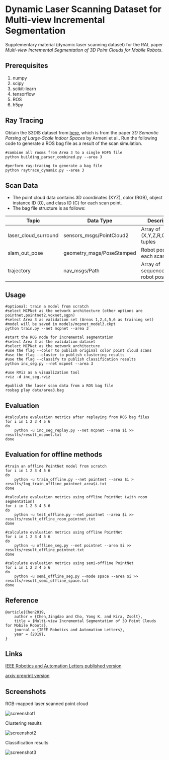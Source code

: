 Dynamic Laser Scanning Dataset for Multi-view Incremental Segmentation
========

Supplementary material (dynamic laser scanning dataset) for the RAL paper
*Multi-view Incremental Segmentation of 3D Point Clouds for Mobile Robots*.

Prerequisites
-----
1. numpy
2. scipy
3. scikit-learn
4. tensorflow
5. ROS
6. h5py

Ray Tracing
-----

Obtain the S3DIS dataset from [here](http://buildingparser.stanford.edu/dataset.html),
which is from the paper *3D Semantic Parsing of Large-Scale Indoor Spaces* by Armeni et al..
Run the following code to generate a ROS bag file as a result of the scan simulation.

	#combine all rooms from Area 3 to a single HDF5 file
	python building_parser_combined.py --area 3

	#perform ray-tracing to generate a bag file
	python raytrace_dynamic.py --area 3


Scan Data
-----

- The point cloud data contains 3D coordinates (XYZ), color (RGB), object instance ID (O), and class ID (C) for each scan point.
- The bag file structure is as follows:

Topic | Data Type | Description
--- | --- | ---
laser_cloud_surround | sensors_msgs/PointCloud2 | Array of (X,Y,Z,R,G,B,O,C) tuples
slam_out_pose | geometry_msgs/PoseStamped | Robot pose at each scan point
trajectory | nav_msgs/Path | Array of sequences of robot poses

Usage
------

	#optional: train a model from scratch
	#select MCPNet as the network architecture (other options are pointnet,pointnet2,voxnet,sgpn)
	#select Area 3 as validation set (Areas 1,2,4,5,6 as training set)
	#model will be saved in models/mcpnet_model3.ckpt
	python train.py --net mcpnet --area 3

	#start the ROS node for incremental segmentation
	#select Area 3 as the validation dataset
	#select MCPNet as the network architecture
	#use the flag --color to publish original color point cloud scans
	#use the flag --cluster to publish clustering results
	#use the flag --classify to publish classification results
	python inc_seg.py --net mcpnet --area 3
	
	#use RViz as a visualization tool
	rviz -d inc_seg.rviz
	
	#publish the laser scan data from a ROS bag file
	rosbag play data/area3.bag

Evaluation
---------

    #calculate evaluation metrics after replaying from ROS bag files
    for i in 1 2 3 4 5 6
    do
        python -u inc_seg_replay.py --net mcpnet --area $i >> results/result_mcpnet.txt
    done

Evaluation for offline methods
---------
	#train an offline PointNet model from scratch
    for i in 1 2 3 4 5 6
    do
        python -u train_offline.py --net pointnet --area $i > results/log_train_offline_pointnet_area$i.txt
    done

	#calculate evaluation metrics using offline PointNet (with room segmentation)
    for i in 1 2 3 4 5 6
    do
        python -u test_offline.py --net pointnet --area $i >> results/result_offline_room_pointnet.txt
    done

    #calculate evaluation metrics using offline PointNet
    for i in 1 2 3 4 5 6
    do
        python -u offline_seg.py --net pointnet --area $i >> results/result_offline_pointnet.txt
    done

    #calculate evaluation metrics using semi-offline PointNet
    for i in 1 2 3 4 5 6
    do
        python -u semi_offline_seg.py --mode space --area $i >> results/result_semi_offline_space.txt
    done

Reference
--------

	@article{Chen2019,
		author = {Chen,Jingdao and Cho, Yong K. and Kira, Zsolt},
		title = {Multi-view Incremental Segmentation of 3D Point Clouds for Mobile Robots},
		journal = {IEEE Robotics and Automation Letters},
		year = {2019},
	}
	
Links
-----

[IEEE Robotics and Automation Letters published version](https://ieeexplore.ieee.org/document/8624392)

[arxiv preprint version](https://arxiv.org/abs/1902.06768)
	
Screenshots
-----

RGB-mapped laser scanned point cloud

![screenshot1](results/screenshot1.png?raw=true)

Clustering results

![screenshot2](results/screenshot2.png?raw=true)

Classification results

![screenshot3](results/screenshot3.png?raw=true)
